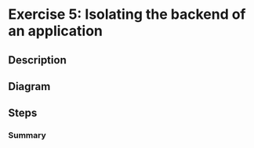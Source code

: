# Exercise 5: Isolating the backend of an application

## Description


## Diagram


## Steps


### Summary
